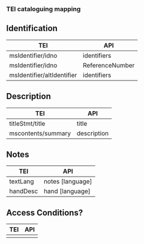 ### TEI cataloguing mapping

## Identification

| TEI| API |  
| ----------- | ----------- |  
| msIdentifier/idno | identifiers | 
| msIdentifier/idno | ReferenceNumber |  
| msIdentifier/altIdentifier | identifiers |

## Description
| TEI| API |  
| ----------- | ----------- |  
| titleStmt/title | title |  
| mscontents/summary | description |

## Notes
| TEI| API |  
| ----------- | ----------- | 
|textLang	| notes [language]	|
|handDesc	| hand [language]	|

## Access Conditions?
| TEI| API |  
| ----------- | ----------- | 
|	|	|
